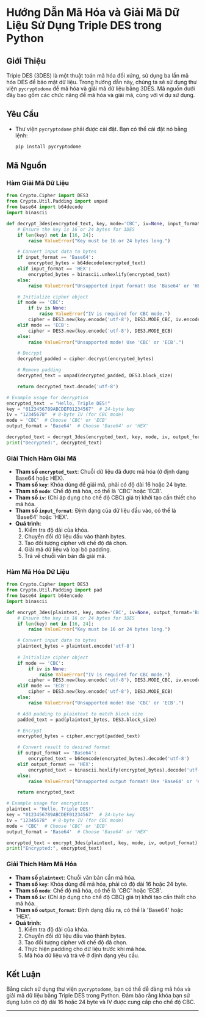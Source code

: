 
# Hướng Dẫn Mã Hóa và Giải Mã Dữ Liệu Sử Dụng Triple DES trong Python

## Giới Thiệu
Triple DES (3DES) là một thuật toán mã hóa đối xứng, sử dụng ba lần mã hóa DES để bảo mật dữ liệu. Trong hướng dẫn này, chúng ta sẽ sử dụng thư viện `pycryptodome` để mã hóa và giải mã dữ liệu bằng 3DES. Mã nguồn dưới đây bao gồm các chức năng để mã hóa và giải mã, cùng với ví dụ sử dụng.

## Yêu Cầu
- Thư viện `pycryptodome` phải được cài đặt. Bạn có thể cài đặt nó bằng lệnh:
  ```bash
  pip install pycryptodome
  ```

## Mã Nguồn

### Hàm Giải Mã Dữ Liệu
```python
from Crypto.Cipher import DES3
from Crypto.Util.Padding import unpad
from base64 import b64decode
import binascii

def decrypt_3des(encrypted_text, key, mode='CBC', iv=None, input_format='Base64'):
    # Ensure the key is 16 or 24 bytes for 3DES
    if len(key) not in [16, 24]:
        raise ValueError("Key must be 16 or 24 bytes long.")

    # Convert input data to bytes
    if input_format == 'Base64':
        encrypted_bytes = b64decode(encrypted_text)
    elif input_format == 'HEX':
        encrypted_bytes = binascii.unhexlify(encrypted_text)
    else:
        raise ValueError("Unsupported input format! Use 'Base64' or 'HEX'.")

    # Initialize cipher object
    if mode == 'CBC':
        if iv is None:
            raise ValueError("IV is required for CBC mode.")
        cipher = DES3.new(key.encode('utf-8'), DES3.MODE_CBC, iv.encode('utf-8'))
    elif mode == 'ECB':
        cipher = DES3.new(key.encode('utf-8'), DES3.MODE_ECB)
    else:
        raise ValueError("Unsupported mode! Use 'CBC' or 'ECB'.")

    # Decrypt
    decrypted_padded = cipher.decrypt(encrypted_bytes)

    # Remove padding
    decrypted_text = unpad(decrypted_padded, DES3.block_size)

    return decrypted_text.decode('utf-8')

# Example usage for decryption
encrypted_text  = "Hello, Triple DES!"
key = "0123456789ABCDEF01234567"  # 24-byte key
iv = "12345678"  # 8-byte IV (for CBC mode)
mode = 'CBC'  # Choose 'CBC' or 'ECB'
output_format = 'Base64'  # Choose 'Base64' or 'HEX'

decrypted_text = decrypt_3des(encrypted_text, key, mode, iv, output_format)
print("Decrypted:", decrypted_text)
```

### Giải Thích Hàm Giải Mã
- **Tham số `encrypted_text`**: Chuỗi dữ liệu đã được mã hóa (ở định dạng Base64 hoặc HEX).
- **Tham số `key`**: Khóa dùng để giải mã, phải có độ dài 16 hoặc 24 byte.
- **Tham số `mode`**: Chế độ mã hóa, có thể là 'CBC' hoặc 'ECB'.
- **Tham số `iv`**: (Chỉ áp dụng cho chế độ CBC) giá trị khởi tạo cần thiết cho mã hóa.
- **Tham số `input_format`**: Định dạng của dữ liệu đầu vào, có thể là 'Base64' hoặc 'HEX'.
- **Quá trình**:
  1. Kiểm tra độ dài của khóa.
  2. Chuyển đổi dữ liệu đầu vào thành bytes.
  3. Tạo đối tượng cipher với chế độ đã chọn.
  4. Giải mã dữ liệu và loại bỏ padding.
  5. Trả về chuỗi văn bản đã giải mã.

### Hàm Mã Hóa Dữ Liệu
```python
from Crypto.Cipher import DES3
from Crypto.Util.Padding import pad
from base64 import b64encode
import binascii

def encrypt_3des(plaintext, key, mode='CBC', iv=None, output_format='Base64'):
    # Ensure the key is 16 or 24 bytes for 3DES
    if len(key) not in [16, 24]:
        raise ValueError("Key must be 16 or 24 bytes long.")

    # Convert input data to bytes
    plaintext_bytes = plaintext.encode('utf-8')
    
    # Initialize cipher object
    if mode == 'CBC':
        if iv is None:
            raise ValueError("IV is required for CBC mode.")
        cipher = DES3.new(key.encode('utf-8'), DES3.MODE_CBC, iv.encode('utf-8'))
    elif mode == 'ECB':
        cipher = DES3.new(key.encode('utf-8'), DES3.MODE_ECB)
    else:
        raise ValueError("Unsupported mode! Use 'CBC' or 'ECB'.")

    # Add padding to plaintext to match block size
    padded_text = pad(plaintext_bytes, DES3.block_size)

    # Encrypt
    encrypted_bytes = cipher.encrypt(padded_text)

    # Convert result to desired format
    if output_format == 'Base64':
        encrypted_text = b64encode(encrypted_bytes).decode('utf-8')
    elif output_format == 'HEX':
        encrypted_text = binascii.hexlify(encrypted_bytes).decode('utf-8')
    else:
        raise ValueError("Unsupported output format! Use 'Base64' or 'HEX'.")

    return encrypted_text

# Example usage for encryption
plaintext = "Hello, Triple DES!"
key = "0123456789ABCDEF01234567"  # 24-byte key
iv = "12345678"  # 8-byte IV (for CBC mode)
mode = 'CBC'  # Choose 'CBC' or 'ECB'
output_format = 'Base64'  # Choose 'Base64' or 'HEX'

encrypted_text = encrypt_3des(plaintext, key, mode, iv, output_format)
print("Encrypted:", encrypted_text)
```

### Giải Thích Hàm Mã Hóa
- **Tham số `plaintext`**: Chuỗi văn bản cần mã hóa.
- **Tham số `key`**: Khóa dùng để mã hóa, phải có độ dài 16 hoặc 24 byte.
- **Tham số `mode`**: Chế độ mã hóa, có thể là 'CBC' hoặc 'ECB'.
- **Tham số `iv`**: (Chỉ áp dụng cho chế độ CBC) giá trị khởi tạo cần thiết cho mã hóa.
- **Tham số `output_format`**: Định dạng đầu ra, có thể là 'Base64' hoặc 'HEX'.
- **Quá trình**:
  1. Kiểm tra độ dài của khóa.
  2. Chuyển đổi dữ liệu đầu vào thành bytes.
  3. Tạo đối tượng cipher với chế độ đã chọn.
  4. Thực hiện padding cho dữ liệu trước khi mã hóa.
  5. Mã hóa dữ liệu và trả về ở định dạng yêu cầu.

## Kết Luận
Bằng cách sử dụng thư viện `pycryptodome`, bạn có thể dễ dàng mã hóa và giải mã dữ liệu bằng Triple DES trong Python. Đảm bảo rằng khóa bạn sử dụng luôn có độ dài 16 hoặc 24 byte và IV được cung cấp cho chế độ CBC.

---
